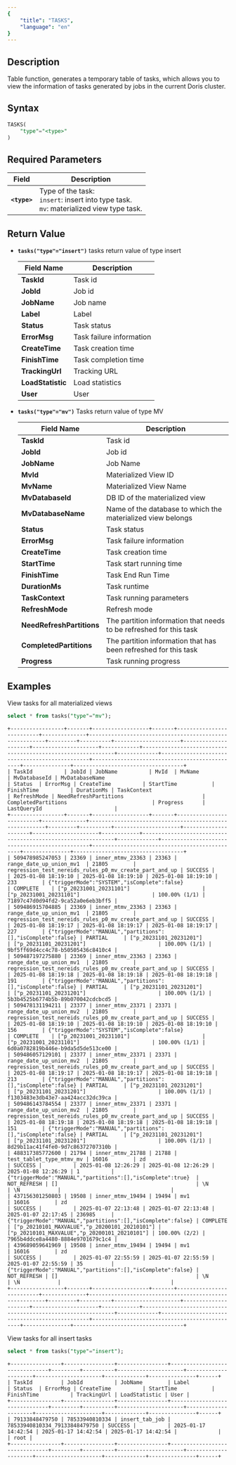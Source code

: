 ```yaml
---
{
    "title": "TASKS",
    "language": "en"
}
---
```


## Description

Table function, generates a temporary table of tasks, which allows you to view the information of tasks generated by jobs in the current Doris cluster.

## Syntax
```sql
TASKS(
    "type"="<type>"
)
```

## Required Parameters
| Field         | Description                                                                                       |
|---------------|---------------------------------------------------------------------------------------------------|
| **`<type>`**  | Type of the task: <br/> `insert`: insert into type task. <br/> `mv`: materialized view type task. |


## Return Value

-  **`tasks("type"="insert")`** tasks return value of type insert

   | Field Name   | Description                        |
   |--------------|------------------------------------|
   | **TaskId**   | Task id                            |
   | **JobId**    | Job id                             |
   | **JobName**  | Job name                           |
   | **Label**    | Label                              |
   | **Status**   | Task status                        |
   | **ErrorMsg** | Task failure information          |
   | **CreateTime**| Task creation time                |
   | **FinishTime**| Task completion time              |
   | **TrackingUrl**| Tracking URL                     |
   | **LoadStatistic**| Load statistics                |
   | **User**     | User                               |

-  **`tasks("type"="mv")`** Tasks return value of type MV

   | Field Name            | Description                                                                 |
   |-----------------------|-----------------------------------------------------------------------------|
   | **TaskId**            | Task id                                                                     |
   | **JobId**             | Job id                                                                      |
   | **JobName**           | Job Name                                                                    |
   | **MvId**              | Materialized View ID                                                        |
   | **MvName**            | Materialized View Name                                                      |
   | **MvDatabaseId**      | DB ID of the materialized view                                              |
   | **MvDatabaseName**    | Name of the database to which the materialized view belongs                 |
   | **Status**            | Task status                                                                 |
   | **ErrorMsg**          | Task failure information                                                   |
   | **CreateTime**        | Task creation time                                                          |
   | **StartTime**         | Task start running time                                                     |
   | **FinishTime**        | Task End Run Time                                                           |
   | **DurationMs**        | Task runtime                                                                |
   | **TaskContext**       | Task running parameters                                                     |
   | **RefreshMode**       | Refresh mode                                                                |
   | **NeedRefreshPartitions** | The partition information that needs to be refreshed for this task       |
   | **CompletedPartitions** | The partition information that has been refreshed for this task          |
   | **Progress**          | Task running progress                                                       |


## Examples

View tasks for all materialized views

```sql
select * from tasks("type"="mv");
```
```text
+-----------------+-------+------------------+-------+--------------------------+--------------+--------------------------------------------------------+---------+----------+---------------------+---------------------+---------------------+------------+-------------------------------------------------------------+-------------+-----------------------------------------------+-----------------------------------------------+---------------+-----------------------------------+
| TaskId          | JobId | JobName          | MvId  | MvName                   | MvDatabaseId | MvDatabaseName                                         | Status  | ErrorMsg | CreateTime          | StartTime           | FinishTime          | DurationMs | TaskContext                                                 | RefreshMode | NeedRefreshPartitions                         | CompletedPartitions                           | Progress      | LastQueryId                       |
+-----------------+-------+------------------+-------+--------------------------+--------------+--------------------------------------------------------+---------+----------+---------------------+---------------------+---------------------+------------+-------------------------------------------------------------+-------------+-----------------------------------------------+-----------------------------------------------+---------------+-----------------------------------+
| 509478985247053 | 23369 | inner_mtmv_23363 | 23363 | range_date_up_union_mv1  | 21805        | regression_test_nereids_rules_p0_mv_create_part_and_up | SUCCESS |          | 2025-01-08 18:19:10 | 2025-01-08 18:19:10 | 2025-01-08 18:19:10 | 233        | {"triggerMode":"SYSTEM","isComplete":false}                 | COMPLETE    | ["p_20231001_20231101"]                       | ["p_20231001_20231101"]                       | 100.00% (1/1) | 71897c47d0d94fd2-9ca52a0e6eb3bff5 |
| 509486915704885 | 23369 | inner_mtmv_23363 | 23363 | range_date_up_union_mv1  | 21805        | regression_test_nereids_rules_p0_mv_create_part_and_up | SUCCESS |          | 2025-01-08 18:19:17 | 2025-01-08 18:19:17 | 2025-01-08 18:19:17 | 227        | {"triggerMode":"MANUAL","partitions":[],"isComplete":false} | PARTIAL     | ["p_20231101_20231201"]                       | ["p_20231101_20231201"]                       | 100.00% (1/1) | 9bf5ff69d4cc4c78-b50505436c8410c4 |
| 509487197275880 | 23369 | inner_mtmv_23363 | 23363 | range_date_up_union_mv1  | 21805        | regression_test_nereids_rules_p0_mv_create_part_and_up | SUCCESS |          | 2025-01-08 18:19:18 | 2025-01-08 18:19:18 | 2025-01-08 18:19:18 | 191        | {"triggerMode":"MANUAL","partitions":[],"isComplete":false} | PARTIAL     | ["p_20231101_20231201"]                       | ["p_20231101_20231201"]                       | 100.00% (1/1) | 5b3b4525b6774b5b-89b070042cdcbcd5 |
| 509478131194211 | 23377 | inner_mtmv_23371 | 23371 | range_date_up_union_mv2  | 21805        | regression_test_nereids_rules_p0_mv_create_part_and_up | SUCCESS |          | 2025-01-08 18:19:10 | 2025-01-08 18:19:10 | 2025-01-08 18:19:10 | 156        | {"triggerMode":"SYSTEM","isComplete":false}                 | COMPLETE    | ["p_20231001_20231101"]                       | ["p_20231001_20231101"]                       | 100.00% (1/1) | 6d0a0782819b446e-b9da5d5de513ce00 |
| 509486057129101 | 23377 | inner_mtmv_23371 | 23371 | range_date_up_union_mv2  | 21805        | regression_test_nereids_rules_p0_mv_create_part_and_up | SUCCESS |          | 2025-01-08 18:19:17 | 2025-01-08 18:19:17 | 2025-01-08 18:19:18 | 213        | {"triggerMode":"MANUAL","partitions":[],"isComplete":false} | PARTIAL     | ["p_20231101_20231201"]                       | ["p_20231101_20231201"]                       | 100.00% (1/1) | f1303483e3db43e7-aa424acc32dc39ca |
| 509486143784554 | 23377 | inner_mtmv_23371 | 23371 | range_date_up_union_mv2  | 21805        | regression_test_nereids_rules_p0_mv_create_part_and_up | SUCCESS |          | 2025-01-08 18:19:18 | 2025-01-08 18:19:18 | 2025-01-08 18:19:18 | 151        | {"triggerMode":"MANUAL","partitions":[],"isComplete":false} | PARTIAL     | ["p_20231101_20231201"]                       | ["p_20231101_20231201"]                       | 100.00% (1/1) | 8d29b11ac41f4fe0-9d7c86372707310b |
| 488317385772600 | 21794 | inner_mtmv_21788 | 21788 | test_tablet_type_mtmv_mv | 16016        | zd                                                     | SUCCESS |          | 2025-01-08 12:26:29 | 2025-01-08 12:26:29 | 2025-01-08 12:26:29 | 1          | {"triggerMode":"MANUAL","partitions":[],"isComplete":true}  | NOT_REFRESH | []                                            | \N                                            | \N            |                                   |
| 437156301250803 | 19508 | inner_mtmv_19494 | 19494 | mv1                      | 16016        | zd                                                     | SUCCESS |          | 2025-01-07 22:13:48 | 2025-01-07 22:13:48 | 2025-01-07 22:17:45 | 236985     | {"triggerMode":"MANUAL","partitions":[],"isComplete":false} | COMPLETE    | ["p_20210101_MAXVALUE","p_20200101_20210101"] | ["p_20210101_MAXVALUE","p_20200101_20210101"] | 100.00% (2/2) | 7965b4ddce8a4480-8884e9701679c1c4 |
| 439689059641969 | 19508 | inner_mtmv_19494 | 19494 | mv1                      | 16016        | zd                                                     | SUCCESS |          | 2025-01-07 22:55:59 | 2025-01-07 22:55:59 | 2025-01-07 22:55:59 | 35         | {"triggerMode":"MANUAL","partitions":[],"isComplete":false} | NOT_REFRESH | []                                            | \N                                            | \N            |                                   |
+-----------------+-------+------------------+-------+--------------------------+--------------+--------------------------------------------------------+---------+----------+---------------------+---------------------+---------------------+------------+-------------------------------------------------------------+-------------+-----------------------------------------------+-----------------------------------------------+---------------+-----------------------------------+
```

View tasks for all insert tasks

```sql
select * from tasks("type"="insert");
```
```text
+----------------+----------------+----------------+-------------------------------+---------+----------+---------------------+---------------------+---------------------+-------------+---------------+------+
| TaskId         | JobId          | JobName        | Label                         | Status  | ErrorMsg | CreateTime          | StartTime           | FinishTime          | TrackingUrl | LoadStatistic | User |
+----------------+----------------+----------------+-------------------------------+---------+----------+---------------------+---------------------+---------------------+-------------+---------------+------+
| 79133848479750 | 78533940810334 | insert_tab_job | 78533940810334_79133848479750 | SUCCESS |          | 2025-01-17 14:42:54 | 2025-01-17 14:42:54 | 2025-01-17 14:42:54 |             |               | root |
+----------------+----------------+----------------+-------------------------------+---------+----------+---------------------+---------------------+---------------------+-------------+---------------+------+
```

